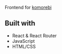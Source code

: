 Frontend for [komorebi](https://github.com/mastachiii/komorebi)

## Built with
- React & React Router
- JavaScript
- HTML/CSS
